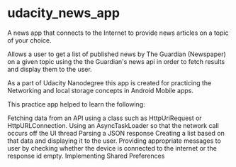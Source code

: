 # udacity_news_app
A news app that connects to the Internet to provide news articles on a topic of your choice.

Allows a user to get a list of published news by The Guardian (Newspaper) on a given topic using the the Guardian's news api in order to 
fetch results and display them to the user.

As a part of Udacity Nanodegree this app is created for practicing the Networking and local storage concepts in Android Mobile apps.

This practice app helped to learn the following:

Fetching data from an API using a class such as HttpUriRequest or HttpURLConnection.
Using an AsyncTaskLoader so that the network call occurs off the UI thread
Parsing a JSON response
Creating a list based on that data and displaying it to the user.
Providing appropriate messages to user by checking whether the device is connected to the internet or the response id empty.
Implementing Shared Preferences